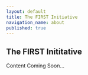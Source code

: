 ```yaml
---
layout: default
title: The FIRST Initiative
navigation_name: about
published: true
---
```


## The FIRST Inititative

Content Coming Soon...
